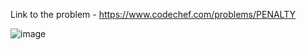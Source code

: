 Link to the problem - https://www.codechef.com/problems/PENALTY



![image](https://github.com/Haleshot/Competitive-Programming/assets/57552973/6a08c57e-6d6a-4cec-9b24-e2ddc826b5c8)
